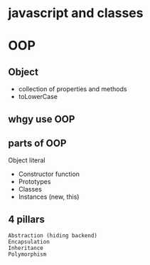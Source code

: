 # javascript and classes

# OOP

## Object 

- collection of properties and methods
- toLowerCase


## whgy use OOP

## parts of OOP
Object literal

- Constructor function
- Prototypes
- Classes
- Instances (new, this)

## 4 pillars

    Abstraction (hiding backend)
    Encapsulation
    Inheritance
    Polymorphism

